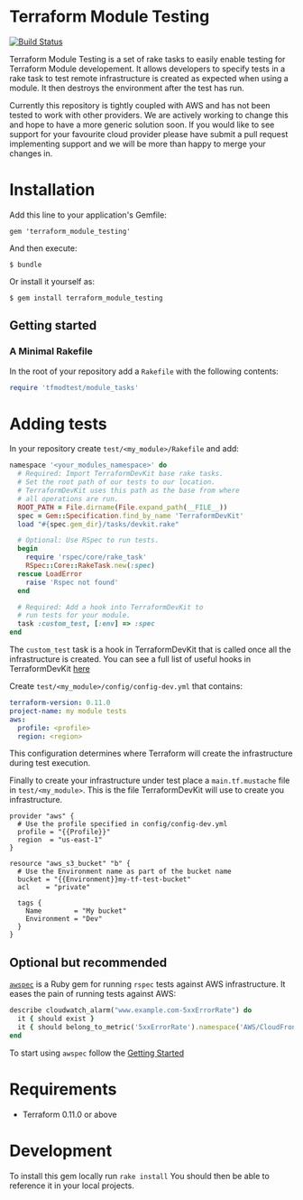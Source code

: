 # Terraform Module Testing

[![Build Status](https://travis-ci.org/vistaprint/tfmodtest.svg?branch=master)](https://travis-ci.org/vistaprint/tfmodtest)

Terraform Module Testing is a set of rake tasks to easily enable testing for Terraform Module developement. It allows developers to specify tests in a rake task to test remote infrastructure is created as expected when using a module. It then destroys the environment after the test has run.

Currently this repository is tightly coupled with AWS and has not been tested to work with other providers. We are actively working to change this and hope to have a more generic solution soon. If you would like to see support for your favourite cloud provider please have submit a pull request implementing support and we will be more than happy to merge your changes in.

# Installation
Add this line to your application's Gemfile:

`gem 'terraform_module_testing'`  

And then execute:

`$ bundle`  

Or install it yourself as:

`$ gem install terraform_module_testing`

## Getting started

### A Minimal Rakefile

In the root of your repository add a `Rakefile` with the following contents:

```ruby
require 'tfmodtest/module_tasks'
```

# Adding tests 

In your repository create `test/<my_module>/Rakefile` and add:

```ruby
namespace '<your_modules_namespace>' do
  # Required: Import TerraformDevKit base rake tasks.
  # Set the root path of our tests to our location. 
  # TerraformDevKit uses this path as the base from where
  # all operations are run.
  ROOT_PATH = File.dirname(File.expand_path(__FILE__))
  spec = Gem::Specification.find_by_name 'TerraformDevKit'
  load "#{spec.gem_dir}/tasks/devkit.rake"

  # Optional: Use RSpec to run tests.
  begin
    require 'rspec/core/rake_task'
    RSpec::Core::RakeTask.new(:spec)
  rescue LoadError
    raise 'Rspec not found'
  end

  # Required: Add a hook into TerraformDevKit to 
  # run tests for your module. 
  task :custom_test, [:env] => :spec
end
```

The `custom_test` task is a hook in TerraformDevKit that is called once all the infrastructure is created. You can see a full list of useful hooks in TerraformDevKit [here](https://github.com/vistaprint/TerraformDevKit#tasks-and-hooks)

Create `test/<my_module>/config/config-dev.yml` that contains:

```yml
terraform-version: 0.11.0
project-name: my module tests
aws:
  profile: <profile>
  region: <region>

```

This configuration determines where Terraform will create the infrastructure during test execution. 

Finally to create your infrastructure under test place a `main.tf.mustache` file in `test/<my_module>`. This is the file TerraformDevKit will use to create you infrastructure. 

```hcl
provider "aws" {
  # Use the profile specified in config/config-dev.yml
  profile = "{{Profile}}"
  region  = "us-east-1"
}

resource "aws_s3_bucket" "b" {
  # Use the Environment name as part of the bucket name
  bucket = "{{Environment}}my-tf-test-bucket"
  acl    = "private"

  tags {
    Name        = "My bucket"
    Environment = "Dev"
  }
}
```

## Optional but recommended

[`awspec`](https://github.com/k1LoW/awspec) is a Ruby gem for running `rspec` tests against AWS infrastructure. It eases the pain of running tests against AWS:

```ruby
describe cloudwatch_alarm("www.example.com-5xxErrorRate") do
  it { should exist }
  it { should belong_to_metric('5xxErrorRate').namespace('AWS/CloudFront') }
end
```

To start using `awspec` follow the [Getting Started ](https://github.com/k1LoW/awspec#getting-started) 

# Requirements

* Terraform 0.11.0 or above

# Development

To install this gem locally run `rake install` You should then be able to reference it in your local projects.


